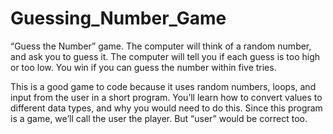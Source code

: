 # Guessing_Number_Game

“Guess the Number” game. The computer will think of a random number, and ask you to guess it. The computer will tell you if each guess is too high or too low. You win if you can guess the number within five tries.


This is a good game to code because it uses random numbers, loops, and input from the user in a short program. You’ll learn how to convert values to different data types, and why you would need to do this. Since this program is a game, we’ll call the user the player. But “user” would be correct too.

